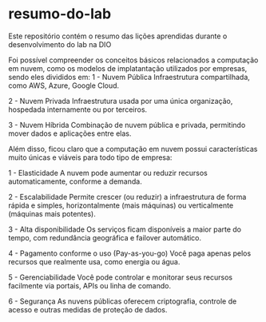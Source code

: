 # resumo-do-lab
Este repositório contém o resumo das lições aprendidas durante o desenvolvimento do lab na DIO

Foi possível compreender os conceitos básicos relacionados a computação em nuvem, como os modelos de implatantação utilizados por empresas, sendo eles divididos em:
1 - Nuvem Pública
Infraestrutura compartilhada, como AWS, Azure, Google Cloud.

2 - Nuvem Privada
Infraestrutura usada por uma única organização, hospedada internamente ou por terceiros.

3 - Nuvem Híbrida
Combinação de nuvem pública e privada, permitindo mover dados e aplicações entre elas.

Além disso, ficou claro que a computação em nuvem possui características muito únicas e viáveis para todo tipo de empresa:

1 - Elasticidade
A nuvem pode aumentar ou reduzir recursos automaticamente, conforme a demanda.

2 - Escalabilidade
Permite crescer (ou reduzir) a infraestrutura de forma rápida e simples, horizontalmente (mais máquinas) ou verticalmente (máquinas mais potentes).

3 - Alta disponibilidade
Os serviços ficam disponíveis a maior parte do tempo, com redundância geográfica e failover automático.

4 - Pagamento conforme o uso (Pay-as-you-go)
Você paga apenas pelos recursos que realmente usa, como energia ou água.

5 - Gerenciabilidade
Você pode controlar e monitorar seus recursos facilmente via portais, APIs ou linha de comando.

6 - Segurança
As nuvens públicas oferecem criptografia, controle de acesso e outras medidas de proteção de dados.
